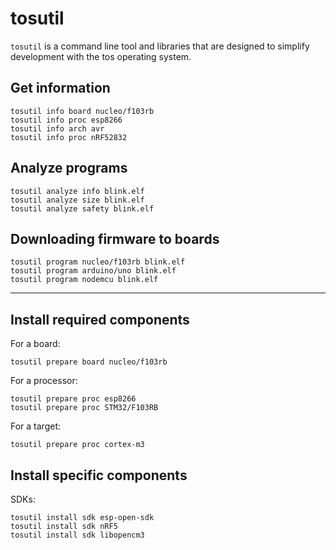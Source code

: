 # tosutil

`tosutil` is a command line tool and libraries that are designed to simplify development with the tos operating system.

## Get information

```
tosutil info board nucleo/f103rb
tosutil info proc esp8266
tosutil info arch avr
tosutil info proc nRF52832
```

## Analyze programs

```
tosutil analyze info blink.elf
tosutil analyze size blink.elf
tosutil analyze safety blink.elf
```

## Downloading firmware to boards

```
tosutil program nucleo/f103rb blink.elf
tosutil program arduino/uno blink.elf
tosutil program nodemcu blink.elf
```

---

## Install required components

For a board:

```
tosutil prepare board nucleo/f103rb
```

For a processor:

```
tosutil prepare proc esp8266
tosutil prepare proc STM32/F103RB
```

For a target:

```
tosutil prepare proc cortex-m3
```

## Install specific components

SDKs:
```
tosutil install sdk esp-open-sdk
tosutil install sdk nRF5
tosutil install sdk libopencm3
```
